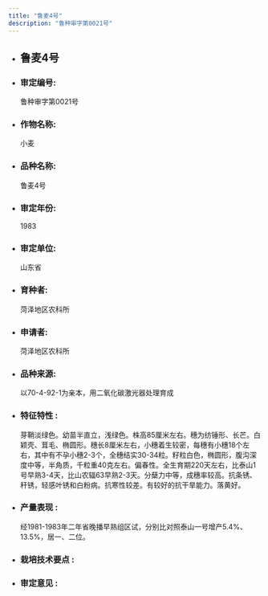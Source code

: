 ```yaml
---
title: "鲁麦4号"
description: "鲁种审字第0021号"
---
```

* ## 鲁麦4号
* ###  审定编号:  
   鲁种审字第0021号

*  ### 作物名称:  
   小麦

*   ###  品种名称: 
    鲁麦4号

*   ### 审定年份: 
    1983

*   ### 审定单位:  
    山东省

*   ### 育种者:  
    菏泽地区农科所

*   ### 申请者:  
    菏泽地区农科所

*   ### 品种来源:  
    以70-4-92-1为亲本，用二氧化碳激光器处理育成

*   ### 特征特性 : 
    芽鞘淡绿色。幼苗半直立，浅绿色。株高85厘米左右。穗为纺锤形、长芒。白颖壳、茸毛、椭圆形。穗长8厘米左右，小穗着生较密，每穗有小穗18个左右，其中有不孕小穗2-3个，全穗结实30-34粒。籽粒白色，椭圆形，腹沟深度中等，半角质，千粒重40克左右。偏春性。全生育期220天左右，比泰山1号早熟3-4天，比山农辐63早熟2-3天。分蘖力中等，成穗率较高。抗条锈、秆锈，轻感叶锈和白粉病。抗寒性较差。有较好的抗干旱能力。落黄好。

*   ### 产量表现 : 
    经1981-1983年二年省晚播早熟组区试，分别比对照泰山一号增产5.4%、13.5%，居一、二位。

*   ### 栽培技术要点 : 
    

*   ### 审定意见 : 
    
